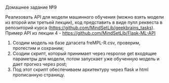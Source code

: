 Домашнее задание №9

Реализовать API для модели машинного обучения (можно взять модели из второй или третьей лекции), код представить в виде пулл реквеста в репозиторий курса (https://github.com/MindSetLib/geekbrains_tasks).
Пример API из лекции 4 - https://github.com/MindSetLib/Flask-ML-API

1. Cоздим модель на базе датасета freMPL-R.csv, проверим, протестим и сохраним;
2. Создим скрипт, который принимает через response get входящие параметры для модели, потом запускает уже обученную модель и дает прогноз через post;
3. Под этот скрипт обеспечиваем архитектуру через flask и html прописанную страницу.
